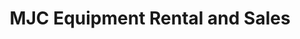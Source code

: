 ---
title: "MJC Equipment Rental and Sales"
url: /sandstone/mjc-equipment-rental-and-sales/
shop: storage rental
---